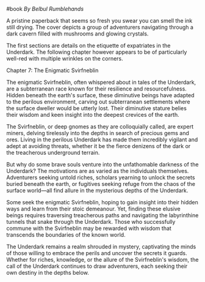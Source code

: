 #book 
*By Belbul Rumblehands*

A pristine paperback that seems so fresh you swear you can smell the ink still drying. The cover depicts a group of adventurers navigating through a dark cavern filled with mushrooms and glowing crystals.

The first sections are details on the etiquette of expatriates in the Underdark. The following chapter however appears to be of particularly well-red with multiple wrinkles on the corners.

Chapter 7: The Enigmatic Svirfneblin

The enigmatic Svirfneblin, often whispered about in tales of the Underdark, are a subterranean race known for their resilience and resourcefulness. Hidden beneath the earth's surface, these diminutive beings have adapted to the perilous environment, carving out subterranean settlements where the surface dweller would be utterly lost. Their diminutive stature belies their wisdom and keen insight into the deepest crevices of the earth.

The Svirfneblin, or deep gnomes as they are colloquially called, are expert miners, delving tirelessly into the depths in search of precious gems and ores. Living in the perilous Underdark has made them incredibly vigilant and adept at avoiding threats, whether it be the fierce denizens of the dark or the treacherous underground terrain.

But why do some brave souls venture into the unfathomable darkness of the Underdark? The motivations are as varied as the individuals themselves. Adventurers seeking untold riches, scholars yearning to unlock the secrets buried beneath the earth, or fugitives seeking refuge from the chaos of the surface world—all find allure in the mysterious depths of the Underdark.

Some seek the enigmatic Svirfneblin, hoping to gain insight into their hidden ways and learn from their stoic demeanour. Yet, finding these elusive beings requires traversing treacherous paths and navigating the labyrinthine tunnels that snake through the Underdark. Those who successfully commune with the Svirfneblin may be rewarded with wisdom that transcends the boundaries of the known world.

The Underdark remains a realm shrouded in mystery, captivating the minds of those willing to embrace the perils and uncover the secrets it guards. Whether for riches, knowledge, or the allure of the Svirfneblin's wisdom, the call of the Underdark continues to draw adventurers, each seeking their own destiny in the depths below.
